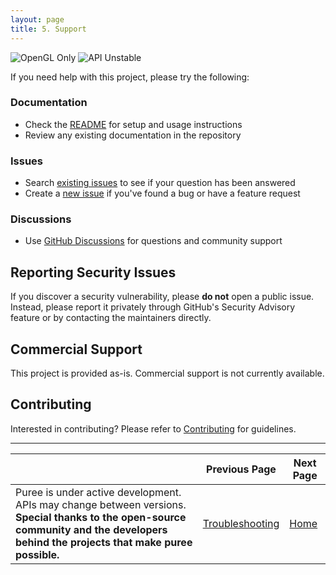 ```yaml
---
layout: page
title: 5. Support
---
```


<img src="https://img.shields.io/badge/OpenGL%20Backend-ONLY-orange?style=flat-square" alt="OpenGL Only"/>
<img src="https://img.shields.io/badge/API-UNSTABLE-red?style=flat-square" alt="API Unstable"/>

If you need help with this project, please try the following:

### Documentation

- Check the [README](README.md) for setup and usage instructions
- Review any existing documentation in the repository

### Issues

- Search [existing issues](../../issues) to see if your question has been answered
- Create a [new issue](../../issues/new) if you've found a bug or have a feature request

### Discussions

- Use [GitHub Discussions](../../discussions) for questions and community support

## Reporting Security Issues

If you discover a security vulnerability, please **do not** open a public issue. Instead, please report it privately through GitHub's Security Advisory feature or by contacting the maintainers directly.

## Commercial Support

This project is provided as-is. Commercial support is not currently available.

## Contributing

Interested in contributing? Please refer to [Contributing](CONTRIBUTING.md) for guidelines.

---

|  | Previous Page | Next Page |
|----------|----------|------|
| Puree is under active development. APIs may change between versions. **Special thanks to the open-source community and the developers behind the projects that make puree possible.** | [Troubleshooting](TROUBLESHOOTING.md) | [Home](index.md) |
